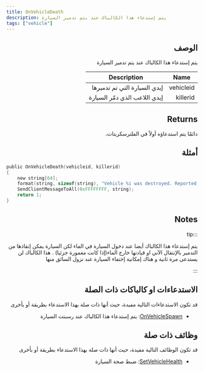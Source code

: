 ```yaml
---
title: OnVehicleDeath
description: يتم إستدعاء هذا الكالباك عند يتم تدمير السيارة
tags: ["vehicle"]
---
```


<div dir="rtl" style={{ textAlign: "right" }}>
    
## الوصف

يتم إستدعاء هذا الكالباك عند يتم تدمير السيارة

| Name          | Description                                                  |
| ------------- | ------------------------------------------------------------ |
| vehicleid     | إيدي السيارة التي تم تدميرها                               |
| killerid      | إيدي اللاعب الذي دمّر السيارة                                |

## Returns

دائمًا يتم استدعاؤه أولاً في الفلترسكربتات.

## أمثلة

</div>

```c
public OnVehicleDeath(vehicleid, killerid)
{
    new string[64];
    format(string, sizeof(string), "Vehicle %i was destroyed. Reported by player %i.", vehicleid, killerid);
    SendClientMessageToAll(0xFFFFFFFF, string);
    return 1;
}
```

<div dir="rtl" style={{ textAlign: "right" }}>

## Notes

:::tip

 يتم إستدعاء هذا الكالباك أيضا عند دخول السيارة في الماء لكن السيارة يمكن إنقاذها من التدمير بالإنتقال الآني او قيادتها خارج الماء(إذا كانت مغمورة جزئيا) . هذا الكالباك لن يستدعى
 مرة ثانية و هناك إمكانية إختفاء السيارة عند نزول السائق منها

:::


## الاستدعاءات او كالباكات ذات الصلة

قد تكون الاستدعاءات التالية مفيدة، حيث أنها ذات صلة بهذا الاستدعاء بطريقة أو بأخرى 

- [OnVehicleSpawn](OnVehicleSpawn): يتم إستدعاء هذا الكالباك عند رسبنت السيارة

## وظائف ذات صلة

قد تكون الوظائف التالية مفيدة، حيث أنها ذات صلة بهذا الاستدعاء بطريقة أو بأخرى 

- [SetVehicleHealth](../functions/SetVehicleHealth): ضبط صحة السيارة 

</div>